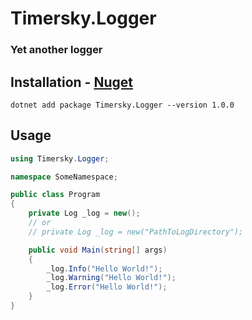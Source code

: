 # Timersky.Logger
### Yet another logger

## Installation - [Nuget](https://www.nuget.org/packages/Timersky.Logger)
```
dotnet add package Timersky.Logger --version 1.0.0
```

## Usage
```csharp
using Timersky.Logger;

namespace SomeNamespace;

public class Program
{
    private Log _log = new();
    // or
    // private Log _log = new("PathToLogDirectory");

    public void Main(string[] args)
    {
        _log.Info("Hello World!");
        _log.Warning("Hello World!");
        _log.Error("Hello World!");
    }
}
```
